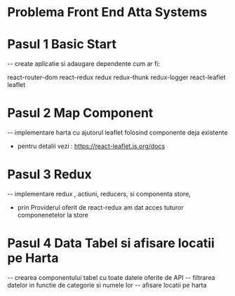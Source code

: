 # Problema Front End Atta Systems

# Pasul 1 Basic Start 

-- create aplicatie si adaugare dependente cum ar fi:

react-router-dom 
react-redux redux 
redux-thunk redux-logger 
react-leaflet leaflet


# Pasul 2 Map Component

-- implementare harta cu ajutorul leaflet folosind componente deja existente 
- pentru detalii vezi : https://react-leaflet.js.org/docs


# Pasul 3 Redux

-- implementare redux , actiuni, reducers, si componenta store, 
- prin Providerul oferit de react-redux am dat acces tuturor componenetelor la store

# Pasul 4 Data Tabel si afisare locatii pe Harta

-- crearea componentului tabel cu toate datele oferite de API 
-- filtrarea datelor in functie de categorie si numele lor
-- afisare locatii pe harta 
